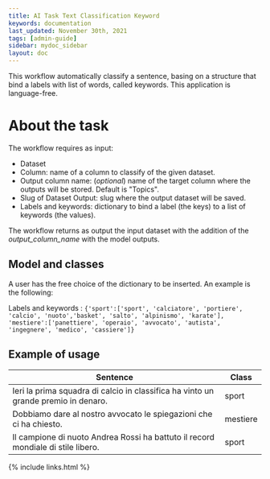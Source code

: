 ```yaml
---
title: AI Task Text Classification Keyword
keywords: documentation
last_updated: November 30th, 2021
tags: [admin-guide]
sidebar: mydoc_sidebar
layout: doc
---
```


This workflow automatically classify a sentence, basing on a structure that bind a labels with list of words, called keywords. This application is language-free.

# About the task #

The workflow requires as input:
  - Dataset
  - Column: name of a column to classify of the given dataset.
  - Output column name: (*optional*) name of the target column where the outputs will be stored. Default is "Topics".
  - Slug of Dataset Output: slug where the output dataset will be saved.
  - Labels and keywords: dictionary to bind a label (the keys) to a list of keywords (the values).

The workflow returns as output the input dataset with the addition of the *output_column_name* with the model outputs.


## Model and classes ##

A user has the free choice of the dictionary to be inserted. An example is the following: 

Labels and keywords : ```{'sport':['sport', 'calciatore', 'portiere', 'calcio', 'nuoto','basket', 'salto', 'alpinismo', 'karate'], 'mestiere':['panettiere', 'operaio', 'avvocato', 'autista', 'ingegnere', 'medico', 'cassiere']}```


## Example of usage ###

|Sentence|Class|
|-|-|
|Ieri la prima squadra di calcio in classifica ha vinto un grande premio in denaro.|sport|
|Dobbiamo dare al nostro avvocato le spiegazioni che ci ha chiesto.|mestiere|
|Il campione di nuoto Andrea Rossi ha battuto il record mondiale di stile libero.|sport|


{% include links.html %}
